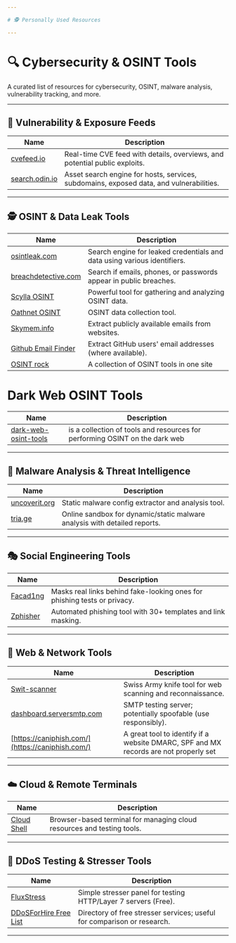 ```yaml
---

# 🕵️ Personally Used Resources

---
```


# 🔍 Cybersecurity & OSINT Tools

A curated list of resources for cybersecurity, OSINT, malware analysis, vulnerability tracking, and more.

---

## 📡 Vulnerability & Exposure Feeds

| Name                                      | Description                                                                             |
| ----------------------------------------- | --------------------------------------------------------------------------------------- |
| [cvefeed.io](https://cvefeed.io/)         | Real-time CVE feed with details, overviews, and potential public exploits.              |
| [search.odin.io](https://search.odin.io/) | Asset search engine for hosts, services, subdomains, exposed data, and vulnerabilities. |

---

## 🕵️ OSINT & Data Leak Tools

| Name                                                         | Description                                                              |
| ------------------------------------------------------------ | ------------------------------------------------------------------------ |
| [osintleak.com](https://osintleak.com/)                      | Search engine for leaked credentials and data using various identifiers. |
| [breachdetective.com](https://breachdetective.com/)          | Search if emails, phones, or passwords appear in public breaches.        |
| [Scylla OSINT](https://github.com/cybersecurity-team/Scylla) | Powerful tool for gathering and analyzing OSINT data.                    |
| [Oathnet OSINT](https://oathnet.org/)                        | OSINT data collection tool.                                              |
| [Skymem.info](https://www.skymem.info/)                      | Extract publicly available emails from websites.                         |
| [Github Email Finder](https://braingainsoft.com)             | Extract GitHub users' email addresses (where available).                 |
| [OSINT rock](https://osint.rocks/)                           | A collection of OSINT tools in one site                                  |

# Dark Web OSINT Tools
| Name                                                         | Description                                                              |
| ------------------------------------------------------------ | ------------------------------------------------------------------------ |
| [dark-web-osint-tools](https://github.com/apurvsinghgautam/dark-web-osint-tools)| is a collection of tools and resources for performing OSINT on the dark web |

---

## 🧪 Malware Analysis & Threat Intelligence

| Name                                        | Description                                                               |
| ------------------------------------------- | ------------------------------------------------------------------------- |
| [uncoverit.org](https://www.uncoverit.org/) | Static malware config extractor and analysis tool.                        |
| [tria.ge](https://tria.ge/)                 | Online sandbox for dynamic/static malware analysis with detailed reports. |

---

## 🎭 Social Engineering Tools

| Name                                                       | Description                                                              |
| ---------------------------------------------------------- | ------------------------------------------------------------------------ |
| [Facad1ng](https://github.com/spyboy-productions/Facad1ng) | Masks real links behind fake-looking ones for phishing tests or privacy. |
| [Zphisher](https://github.com/htr-tech/zphisher)           | Automated phishing tool with 30+ templates and link masking.             |

---

## 🧰 Web & Network Tools

| Name                                                         | Description                                                   |
| ------------------------------------------------------------ | ------------------------------------------------------------- |
| [Swit-scanner](https://github.com/RedSecurity/swit-scanner)  | Swiss Army knife tool for web scanning and reconnaissance.    |
| [dashboard.serversmtp.com](https://dashboard.serversmtp.com) | SMTP testing server; potentially spoofable (use responsibly). |
| [https://caniphish.com/](https://caniphish.com/)             | A great tool to identify if a website DMARC, SPF and MX records are not properly set |

---

## ☁️ Cloud & Remote Terminals

| Name                                            | Description                                                            |
| ----------------------------------------------- | ---------------------------------------------------------------------- |
| [Cloud Shell](https://shell.cloud.google.com/?) | Browser-based terminal for managing cloud resources and testing tools. |

---

## 🚨 DDoS Testing & Stresser Tools

| Name                                                        | Description                                                             |
| ----------------------------------------------------------- | ----------------------------------------------------------------------- |
| [FluxStress](https://fluxstress.su/dash/stress)             | Simple stresser panel for testing HTTP/Layer 7 servers (Free).          |
| [DDoSForHire Free List](https://www.ddosforhi.re/list/free) | Directory of free stresser services; useful for comparison or research. |

---

